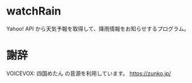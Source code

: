 # watchRain
Yahoo! API から天気予報を取得して、降雨情報をお知らせするプログラム。

# 謝辞
VOICEVOX: 四国めたん の音源を利用しています。
https://zunko.jp/
